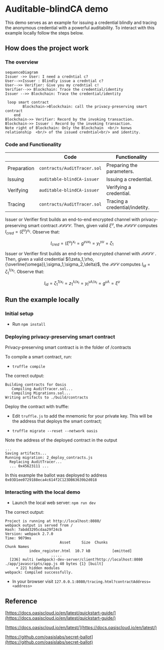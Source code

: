 # Auditable-blindCA demo

This demo serves as an example for issuing a credential blindly and tracing the anonymous credential with a powerful auditability. To interact with this example locally follow the steps below.

## How does the project work

### The overview
```mermaid
sequenceDiagram
Issuer ->> User: I need a credntial c?
User-->>Issuer : Blindly issue a credntial c?
User-->> Verifier: Give you my credntial c!
Verifier-->> Blockchain: Trace the credential/identity
Issuer -->> Blockchain: Trace the credential/identity

 loop smart contract
        Blockchain->Blockchain: call the privacy-preserving smart contract
    end
Blockchain->> Verifier: Record by the invoking transaction.
Blockchain->> Issuer : Record by the invoking transaction.
Note right of Blockchain: Only the Blockchain  <br/> konws relationship  <br/> of the issued credntial<br/> and identity.

```
### Code and Functionality

|                |Code                          |Functionality                         |
|----------------|-------------------------------|-----------------------------|
|Preparation|`contracts/AuditTracer.sol`            | Preparing the parameters.           |
|Issuing          |`auditable-blindCA-issuer`            |Issuing a credential.|
|Verifying|`auditable-blindCA-issuer`|Verifying a credential.|
|Tracing|`contracts/AuditTracer.sol`|Tracing a credential/indetity.|


Issuer or Verifier first builds an end-to-end encrypted channel with privacy-preserving smart contract $\mathcal{PPSC}$. Then, given valid $\xi^{\upsilon}$, the $\mathcal{PPSC}$ computes $I_{cred} = (\xi^{\upsilon})^{x_t}$. Observe that:

$$I_{cred} = (\xi^{\upsilon})^{x_t} = g^{\gamma\upsilon x_t} = y_t^{\gamma\upsilon} = \zeta_1$$

Issuer or Verifier first builds an end-to-end encrypted channel with $\mathcal{PPSC}$ . Then, given a valid credential $(\zeta_1,\rho,{\overline{\omega}},\sigma_1,\sigma_2,\delta)$, the $\mathcal{PSC}$ computes $I_{id} = \zeta_1^{1/x_t}$. Observe that:

$$I_{id} = \zeta_1^{1/x_t} = z_1^{\lambda/x_t} = y_t^{\upsilon\lambda/x_t} = g ^{\upsilon\lambda} = \xi^{\upsilon} $$



## Run the example locally

### Initial setup

* Run `npm install`

### Deploying privacy-preserving smart contract

Privacy-preserving smart contract is in the folder of /contracts

To compile a smart contract, run:

* `truffle compile`

The correct output:
```
Building contracts for Oasis   
   Compiling AuditTracer.sol...    
   Compiling Migrations.sol...    
Writing artifacts to ./build/contracts  
```

Deploy the contract with truffle:

* Edit `truffle.js` to add the mnemonic for your private key. This will be the address that deploys the smart contract;

* `truffle migrate --reset --network oasis`

Note the address of the deployed contract in the output
```
...
Saving artifacts...
Running migration: 2_deploy_contracts.js
  Replacing AuditTracer...
  ... 0x45623111 ...
```

In this example the ballot was deployed to address `0x03D1ee0729188eca4c614f2C123DB63639b2d018`

### Interacting with the local demo

* Launch the local web server: `npm run dev`

The correct output:
```
Project is running at http://localhost:8080/
webpack output is served from /
Hash: 7abdd3295cdaa29f24cb
Version: webpack 2.7.0
Time: 9079ms
                         Asset     Size  Chunks                    Chunk Names
           index_register.html  10.7 kB          [emitted]         
                     .....
  [236] multi (webpack)-dev-server/client?http://localhost:8080 ./app/javascripts/app.js 40 bytes {1} [built]
     + 221 hidden modules
webpack: Compiled successfully.
```


* In your browser visit `127.0.0.1:8080/tracing.html?contractAddress=<address>`

## Reference
[https://docs.oasiscloud.io/en/latest/quickstart-guide/](https://docs.oasiscloud.io/en/latest/quickstart-guide/) 

[https://docs.oasiscloud.io/en/latest/](https://docs.oasiscloud.io/en/latest/)

[https://github.com/oasislabs/secret-ballot](https://github.com/oasislabs/secret-ballot)